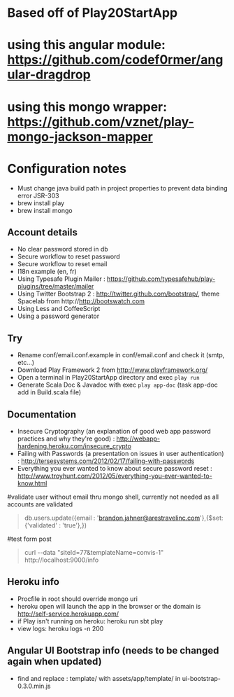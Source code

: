 # Based off of Play20StartApp
# using this angular module: https://github.com/codef0rmer/angular-dragdrop
# using this mongo wrapper: https://github.com/vznet/play-mongo-jackson-mapper

# Configuration notes
* Must change java build path in project properties to prevent data binding error JSR-303
* brew install play
* brew install mongo

## Account details
* No clear password stored in db
* Secure workflow to reset password
* Secure workflow to reset email
* I18n example (en, fr)
* Using Typesafe Plugin Mailer : https://github.com/typesafehub/play-plugins/tree/master/mailer
* Using Twitter Bootstrap 2 : http://twitter.github.com/bootstrap/, theme Spacelab from http://http://bootswatch.com
* Using Less and CoffeeScript
* Using a password generator 

## Try
* Rename conf/email.conf.example in conf/email.conf and check it (smtp, etc...)
* Download Play Framework 2 from http://www.playframework.org/
* Open a terminal in Play20StartApp directory and exec `play run`
* Generate Scala Doc & Javadoc with exec `play app-doc` (task app-doc add in Build.scala file)

## Documentation
* Insecure Cryptography (an explanation of good web app password practices and why they're good) : http://webapp-hardening.heroku.com/insecure_crypto
* Failing with Passwords (a presentation on issues in user authentication) : http://tersesystems.com/2012/02/17/failing-with-passwords
* Everything you ever wanted to know about secure password reset : http://www.troyhunt.com/2012/05/everything-you-ever-wanted-to-know.html
 
#validate user without email thru mongo shell, currently not needed as all accounts are validated
> db.users.update({email : 'brandon.jahner@arestravelinc.com'},{$set: {'validated' : 'true'},})

#test form post
> curl --data "siteId=77&templateName=convis-1" http://localhost:9000/info

## Heroku info
* Procfile in root should override mongo uri
* heroku open will launch the app in the browser or the domain is http://self-service.herokuapp.com/
* if Play isn't running on heroku: heroku run sbt play
* view logs: heroku logs -n 200

## Angular UI Bootstrap info (needs to be changed again when updated)
* find and replace : template/ with assets/app/template/ in ui-bootstrap-0.3.0.min.js